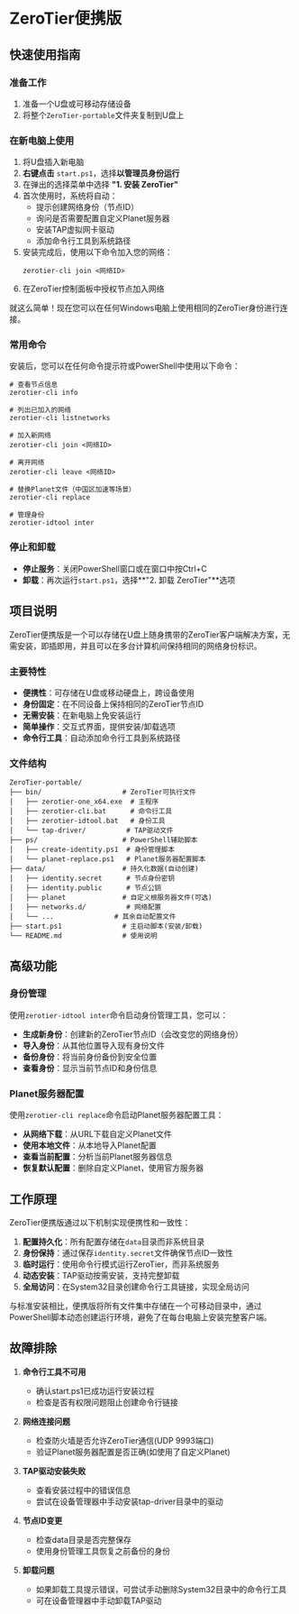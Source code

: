 # ZeroTier便携版

## 快速使用指南

### 准备工作

1. 准备一个U盘或可移动存储设备
2. 将整个`ZeroTier-portable`文件夹复制到U盘上

### 在新电脑上使用

1. 将U盘插入新电脑
2. **右键点击** `start.ps1`，选择**以管理员身份运行**
3. 在弹出的选择菜单中选择 **"1. 安装 ZeroTier"**
4. 首次使用时，系统将自动：
   - 提示创建网络身份（节点ID）
   - 询问是否需要配置自定义Planet服务器
   - 安装TAP虚拟网卡驱动
   - 添加命令行工具到系统路径
5. 安装完成后，使用以下命令加入您的网络：
   ```
   zerotier-cli join <网络ID>
   ```
6. 在ZeroTier控制面板中授权节点加入网络

就这么简单！现在您可以在任何Windows电脑上使用相同的ZeroTier身份进行连接。

### 常用命令

安装后，您可以在任何命令提示符或PowerShell中使用以下命令：

```
# 查看节点信息
zerotier-cli info

# 列出已加入的网络
zerotier-cli listnetworks

# 加入新网络
zerotier-cli join <网络ID>

# 离开网络
zerotier-cli leave <网络ID>

# 替换Planet文件（中国区加速等场景）
zerotier-cli replace

# 管理身份
zerotier-idtool inter
```

### 停止和卸载

- **停止服务**：关闭PowerShell窗口或在窗口中按Ctrl+C
- **卸载**：再次运行`start.ps1`，选择**"2. 卸载 ZeroTier"**选项

## 项目说明

ZeroTier便携版是一个可以存储在U盘上随身携带的ZeroTier客户端解决方案，无需安装，即插即用，并且可以在多台计算机间保持相同的网络身份标识。

### 主要特性

- **便携性**：可存储在U盘或移动硬盘上，跨设备使用
- **身份固定**：在不同设备上保持相同的ZeroTier节点ID
- **无需安装**：在新电脑上免安装运行
- **简单操作**：交互式界面，提供安装/卸载选项
- **命令行工具**：自动添加命令行工具到系统路径

### 文件结构

```
ZeroTier-portable/
├── bin/                    # ZeroTier可执行文件
│   ├── zerotier-one_x64.exe  # 主程序
│   ├── zerotier-cli.bat      # 命令行工具
│   ├── zerotier-idtool.bat   # 身份工具
│   └── tap-driver/          # TAP驱动文件
├── ps/                     # PowerShell辅助脚本
│   ├── create-identity.ps1  # 身份管理脚本
│   └── planet-replace.ps1   # Planet服务器配置脚本
├── data/                   # 持久化数据(自动创建)
│   ├── identity.secret      # 节点身份密钥
│   ├── identity.public      # 节点公钥
│   ├── planet              # 自定义根服务器文件(可选)
│   ├── networks.d/          # 网络配置
│   └── ...               # 其余自动配置文件
├── start.ps1               # 主启动脚本(安装/卸载)
└── README.md               # 使用说明
```

## 高级功能

### 身份管理

使用`zerotier-idtool inter`命令启动身份管理工具，您可以：

- **生成新身份**：创建新的ZeroTier节点ID（会改变您的网络身份）
- **导入身份**：从其他位置导入现有身份文件
- **备份身份**：将当前身份备份到安全位置
- **查看身份**：显示当前节点ID和身份信息

### Planet服务器配置

使用`zerotier-cli replace`命令启动Planet服务器配置工具：

- **从网络下载**：从URL下载自定义Planet文件
- **使用本地文件**：从本地导入Planet配置
- **查看当前配置**：分析当前Planet服务器信息
- **恢复默认配置**：删除自定义Planet，使用官方服务器

## 工作原理

ZeroTier便携版通过以下机制实现便携性和一致性：

1. **配置持久化**：所有配置存储在`data`目录而非系统目录
2. **身份保持**：通过保存`identity.secret`文件确保节点ID一致性
3. **临时运行**：使用命令行模式运行ZeroTier，而非系统服务
4. **动态安装**：TAP驱动按需安装，支持完整卸载
5. **全局访问**：在System32目录创建命令行工具链接，实现全局访问

与标准安装相比，便携版将所有文件集中存储在一个可移动目录中，通过PowerShell脚本动态创建运行环境，避免了在每台电脑上安装完整客户端。

## 故障排除

1. **命令行工具不可用**
   - 确认start.ps1已成功运行安装过程
   - 检查是否有权限问题阻止创建命令行链接

2. **网络连接问题**
   - 检查防火墙是否允许ZeroTier通信(UDP 9993端口)
   - 验证Planet服务器配置是否正确(如使用了自定义Planet)

3. **TAP驱动安装失败**
   - 查看安装过程中的错误信息
   - 尝试在设备管理器中手动安装tap-driver目录中的驱动

4. **节点ID变更**
   - 检查data目录是否完整保存
   - 使用身份管理工具恢复之前备份的身份

5. **卸载问题**
   - 如果卸载工具提示错误，可尝试手动删除System32目录中的命令行工具
   - 可在设备管理器中手动卸载TAP驱动